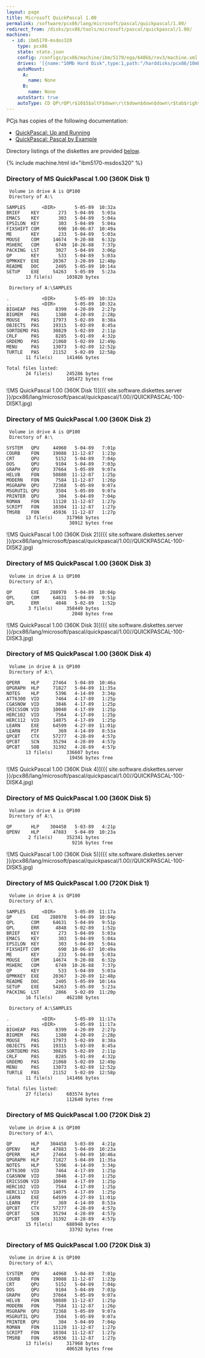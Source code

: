 ```yaml
---
layout: page
title: Microsoft QuickPascal 1.00
permalink: /software/pcx86/lang/microsoft/pascal/quickpascal/1.00/
redirect_from: /disks/pcx86/tools/microsoft/pascal/quickpascal/1.00/
machines:
  - id: ibm5170-msdos320
    type: pcx86
    state: state.json
    config: /configs/pcx86/machine/ibm/5170/ega/640kb/rev3/machine.xml
    drives: '[{name:"10Mb Hard Disk",type:1,path:"/harddisks/pcx86/10mb/MSDOS320-C400.json"}]'
    autoMount:
      A:
        name: None
      B:
        name: None
    autoStart: true
    autoType: CD QP\rQP\r$10$5$altF$down\r\t$down$down$down\r$tab$right$right\r$20$5$altR$down\rI
---
```


PCjs has copies of the following documentation:

- [QuickPascal: Up and Running](https://1drv.ms/b/s!ArcO_mFRe1Z9gqFOML1HOTUKRFZLEQ)
- [QuickPascal: Pascal by Example](https://1drv.ms/b/s!ArcO_mFRe1Z9gqFVsisy9Gka2J_GxA)

Directory listings of the diskettes are provided [below](#directory-of-ms-quickpascal-100-360k-disk-1-setuputilities).

{% include machine.html id="ibm5170-msdos320" %}

### Directory of MS QuickPascal 1.00 (360K Disk 1)

     Volume in drive A is QP100
     Directory of A:\

    SAMPLES      <DIR>       5-05-89  10:32a
    BRIEF    KEY       273   5-04-89   5:03a
    EMACS    KEY       303   5-04-89   5:04a
    EPSILON  KEY       303   5-04-89   5:04a
    FIXSHIFT COM       690  10-06-87  10:49a
    ME       KEY       233   5-04-89   5:03a
    MOUSE    COM     14674   9-20-88   6:32p
    MSHERC   COM      6749  10-26-88   7:37p
    PACKING  LST      3027   5-04-89   3:06p
    QP       KEY       533   5-04-89   5:03a
    QPMKKEY  EXE     20367   3-20-89  12:48p
    README   DOC      2405   5-05-89  10:14a
    SETUP    EXE     54263   5-05-89   5:23a
           13 file(s)     103820 bytes

     Directory of A:\SAMPLES

    .            <DIR>       5-05-89  10:32a
    ..           <DIR>       5-05-89  10:32a
    BIGHEAP  PAS      8399   4-20-89   2:27p
    BIGMEM   PAS      1380   4-20-89   2:28p
    MOUSE    PAS     17973   5-02-89   8:38a
    OBJECTS  PAS     19315   5-03-89   8:45a
    SORTDEMO PAS     30829   5-02-89   2:11p
    CRLF     PAS      8285   5-01-89   4:32p
    GRDEMO   PAS     21060   5-02-89  12:49p
    MENU     PAS     13073   5-02-89  12:52p
    TURTLE   PAS     21152   5-02-89  12:58p
           11 file(s)     141466 bytes

    Total files listed:
           24 file(s)     245286 bytes
                          105472 bytes free

![MS QuickPascal 1.00 (360K Disk 1)]({{ site.software.diskettes.server }}/pcx86/lang/microsoft/pascal/quickpascal/1.00//QUICKPASCAL-100-DISK1.jpg)

### Directory of MS QuickPascal 1.00 (360K Disk 2)

     Volume in drive A is QP100
     Directory of A:\

    SYSTEM   QPU     44960   5-04-89   7:01p
    COURB    FON     19088  11-12-87   1:23p
    CRT      QPU      5152   5-04-89   7:04p
    DOS      QPU      9104   5-04-89   7:03p
    GRAPH    QPU     37664   5-05-89   9:07a
    HELVB    FON     50880  11-12-87   1:25p
    MODERN   FON      7584  11-12-87   1:26p
    MSGRAPH  QPU     72368   5-05-89   9:07a
    MSGRUTIL QPU      3504   5-05-89   9:07a
    PRINTER  QPU       304   5-04-89   7:04p
    ROMAN    FON     11120  11-12-87   1:27p
    SCRIPT   FON     10304  11-12-87   1:27p
    TMSRB    FON     45936  11-12-87   1:27p
           13 file(s)     317968 bytes
                           38912 bytes free

![MS QuickPascal 1.00 (360K Disk 2)]({{ site.software.diskettes.server }}/pcx86/lang/microsoft/pascal/quickpascal/1.00//QUICKPASCAL-100-DISK2.jpg)

### Directory of MS QuickPascal 1.00 (360K Disk 3)

     Volume in drive A is QP100
     Directory of A:\

    QP       EXE    288970   5-04-89  10:04p
    QPL      COM     64631   5-04-89   9:51p
    QPL      ERR      4848   5-02-89   1:52p
            3 file(s)     358449 bytes
                            2048 bytes free

![MS QuickPascal 1.00 (360K Disk 3)]({{ site.software.diskettes.server }}/pcx86/lang/microsoft/pascal/quickpascal/1.00//QUICKPASCAL-100-DISK3.jpg)

### Directory of MS QuickPascal 1.00 (360K Disk 4)

     Volume in drive A is QP100
     Directory of A:\

    QPERR    HLP     27464   5-04-89  10:46a
    QPGRAPH  HLP     71827   5-04-89  11:35a
    NOTES    HLP      5396   4-14-89   3:34p
    ATT6300  VID      7464   4-17-89   1:25p
    CGASNOW  VID      3846   4-17-89   1:25p
    ERICSSON VID     10040   4-17-89   1:25p
    HERC102  VID      7564   4-17-89   1:25p
    HERC112  VID     14075   4-17-89   1:25p
    LEARN    EXE     64599   4-27-89  11:01p
    LEARN    PIF       369   4-14-89   8:53a
    QPCBT    CTX     57277   4-28-89   4:57p
    QPCBT    SCN     35294   4-28-89   4:57p
    QPCBT    SOB     31392   4-28-89   4:57p
           13 file(s)     336607 bytes
                           19456 bytes free

![MS QuickPascal 1.00 (360K Disk 4)]({{ site.software.diskettes.server }}/pcx86/lang/microsoft/pascal/quickpascal/1.00//QUICKPASCAL-100-DISK4.jpg)

### Directory of MS QuickPascal 1.00 (360K Disk 5)

     Volume in drive A is QP100
     Directory of A:\

    QP       HLP    304458   5-03-89   4:21p
    QPENV    HLP     47883   5-04-89  10:23a
            2 file(s)     352341 bytes
                            9216 bytes free

![MS QuickPascal 1.00 (360K Disk 5)]({{ site.software.diskettes.server }}/pcx86/lang/microsoft/pascal/quickpascal/1.00//QUICKPASCAL-100-DISK5.jpg)

### Directory of MS QuickPascal 1.00 (720K Disk 1)

     Volume in drive A is QP100
     Directory of A:\

    SAMPLES      <DIR>       5-05-89  11:17a
    QP       EXE    288970   5-04-89  10:04p
    QPL      COM     64631   5-04-89   9:51p
    QPL      ERR      4848   5-02-89   1:52p
    BRIEF    KEY       273   5-04-89   5:03a
    EMACS    KEY       303   5-04-89   5:04a
    EPSILON  KEY       303   5-04-89   5:04a
    FIXSHIFT COM       690  10-06-87  10:49a
    ME       KEY       233   5-04-89   5:03a
    MOUSE    COM     14674   9-20-88   6:32p
    MSHERC   COM      6749  10-26-88   7:37p
    QP       KEY       533   5-04-89   5:03a
    QPMKKEY  EXE     20367   3-20-89  12:48p
    README   DOC      2405   5-05-89  10:14a
    SETUP    EXE     54263   5-05-89   5:23a
    PACKING  LST      2866   5-02-89  11:20p
           16 file(s)     462108 bytes

     Directory of A:\SAMPLES

    .            <DIR>       5-05-89  11:17a
    ..           <DIR>       5-05-89  11:17a
    BIGHEAP  PAS      8399   4-20-89   2:27p
    BIGMEM   PAS      1380   4-20-89   2:28p
    MOUSE    PAS     17973   5-02-89   8:38a
    OBJECTS  PAS     19315   5-03-89   8:45a
    SORTDEMO PAS     30829   5-02-89   2:11p
    CRLF     PAS      8285   5-01-89   4:32p
    GRDEMO   PAS     21060   5-02-89  12:49p
    MENU     PAS     13073   5-02-89  12:52p
    TURTLE   PAS     21152   5-02-89  12:58p
           11 file(s)     141466 bytes

    Total files listed:
           27 file(s)     603574 bytes
                          112640 bytes free

### Directory of MS QuickPascal 1.00 (720K Disk 2)

     Volume in drive A is QP100
     Directory of A:\

    QP       HLP    304458   5-03-89   4:21p
    QPENV    HLP     47883   5-04-89  10:23a
    QPERR    HLP     27464   5-04-89  10:46a
    QPGRAPH  HLP     71827   5-04-89  11:35a
    NOTES    HLP      5396   4-14-89   3:34p
    ATT6300  VID      7464   4-17-89   1:25p
    CGASNOW  VID      3846   4-17-89   1:25p
    ERICSSON VID     10040   4-17-89   1:25p
    HERC102  VID      7564   4-17-89   1:25p
    HERC112  VID     14075   4-17-89   1:25p
    LEARN    EXE     64599   4-27-89  11:01p
    LEARN    PIF       369   4-14-89   8:53a
    QPCBT    CTX     57277   4-28-89   4:57p
    QPCBT    SCN     35294   4-28-89   4:57p
    QPCBT    SOB     31392   4-28-89   4:57p
           15 file(s)     688948 bytes
                           33792 bytes free

### Directory of MS QuickPascal 1.00 (720K Disk 3)

     Volume in drive A is QP100
     Directory of A:\

    SYSTEM   QPU     44960   5-04-89   7:01p
    COURB    FON     19088  11-12-87   1:23p
    CRT      QPU      5152   5-04-89   7:04p
    DOS      QPU      9104   5-04-89   7:03p
    GRAPH    QPU     37664   5-05-89   9:07a
    HELVB    FON     50880  11-12-87   1:25p
    MODERN   FON      7584  11-12-87   1:26p
    MSGRAPH  QPU     72368   5-05-89   9:07a
    MSGRUTIL QPU      3504   5-05-89   9:07a
    PRINTER  QPU       304   5-04-89   7:04p
    ROMAN    FON     11120  11-12-87   1:27p
    SCRIPT   FON     10304  11-12-87   1:27p
    TMSRB    FON     45936  11-12-87   1:27p
           13 file(s)     317968 bytes
                          406528 bytes free
